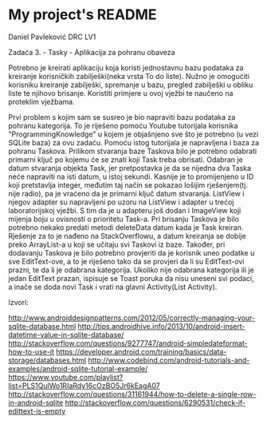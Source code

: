 # My project's README

Daniel Pavleković
DRC LV1

Zadaća 3. - Tasky - Aplikacija za pohranu obaveza

Potrebno je kreirati aplikaciju koja koristi jednostavnu bazu podataka za kreiranje korisničkih zabilješki(neka vrsta To do liste). Nužno je omogućiti korisniku kreiranje zabilješki, spremanje u bazu, pregled zabilješki u obliku liste te njihovo brisanje. Koristiti primjere u ovoj vježbi te naučeno na proteklim vježbama.

Prvi problem s kojim sam se susreo je bio napraviti bazu podataka za pohranu kategorija. To je riješeno pomoću Youtube tutorijala korisnika "ProgrammingKnowledge" u kojem je objašnjeno sve što je potrebno (u vezi SQLite baza) za ovu zadaću. Pomoću istog tutorijala je napravljena i baza za pohranu Taskova. Prilikom stvaranja baze Taskova bilo je potrebno odabrati primarni ključ po kojemu će se znati koji Task treba obrisati. Odabran je datum stvaranja objekta Task, jer pretpostavka je da se nijedna dva Taska neće napraviti na isti datum, u istoj sekundi. Kasnije je to promijenjeno u ID koji pretstavlja integer, međutim taj način se pokazao lošijim rješenjem(tj. nije radio), pa je vraćeno da je primarni ključ datum stvaranja. ListView i njegov adapter su napravljeni po uzoru na ListView i adapter u trećoj laboratorijskoj vježbi. S tim da je u adapteru još dodan i ImageView koji mijenja boju u ovisnosti o prioritetu Task-a. Pri brisanju Taskova je bilo potrebno nekako predati metodi deleteData datum kada je Task kreiran. Rješenje za to je nađeno na StackOverflowu, a datum kreiranja se dobije preko ArrayList-a u koji se učitaju svi Taskovi iz baze. Također, pri dodavanju Taskova je bilo potrebno provjeriti da je korisnik uneo podatke u sve EditText-ove, a to je riješeno tako da se provjeri da li su EditText-ovi prazni, te da li je odabrana kategorija. Ukoliko nije odabrana kategorija ili je jedan EditText prazan, ispisuje se Toast poruka da nisu uneseni svi podaci, a inače se doda novi Task i vrati na glavni Activity(List Activity).

Izvori:

http://www.androiddesignpatterns.com/2012/05/correctly-managing-your-sqlite-database.html
http://tips.androidhive.info/2013/10/android-insert-datetime-value-in-sqlite-database/
http://stackoverflow.com/questions/9277747/android-simpledateformat-how-to-use-it
https://developer.android.com/training/basics/data-storage/databases.html
http://www.codebind.com/android-tutorials-and-examples/android-sqlite-tutorial-example/
https://www.youtube.com/playlist?list=PLS1QulWo1RIaRdy16cOzBO5Jr6kEagA07
http://stackoverflow.com/questions/31161944/how-to-delete-a-single-row-in-android-sqlite
http://stackoverflow.com/questions/6290531/check-if-edittext-is-empty